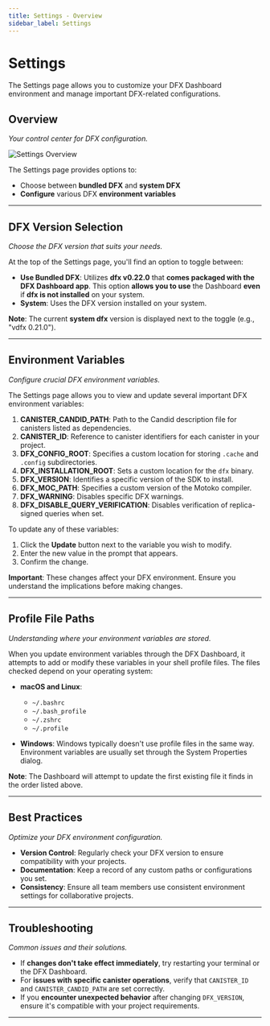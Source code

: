 ```yaml
---
title: Settings - Overview
sidebar_label: Settings
---
```


# Settings
The Settings page allows you to customize your DFX Dashboard environment and manage important DFX-related configurations.

## Overview
*Your control center for DFX configuration.*

![Settings Overview](/img/features/settings/settings-overview.png)

The Settings page provides options to:
- Choose between **bundled DFX** and **system DFX**
- **Configure** various DFX **environment variables**

---

## DFX Version Selection
*Choose the DFX version that suits your needs.*

At the top of the Settings page, you'll find an option to toggle between:

- **Use Bundled DFX**: Utilizes **dfx v0.22.0** that **comes packaged with the DFX Dashboard app**. This option **allows you to use** the Dashboard **even** if **dfx is not installed** on your system.
- **System**: Uses the DFX version installed on your system.

**Note**: The current **system dfx** version is displayed next to the toggle (e.g., "vdfx 0.21.0").

---

## Environment Variables
*Configure crucial DFX environment variables.*

The Settings page allows you to view and update several important DFX environment variables:

1. **CANISTER_CANDID_PATH**: Path to the Candid description file for canisters listed as dependencies.
2. **CANISTER_ID**: Reference to canister identifiers for each canister in your project.
3. **DFX_CONFIG_ROOT**: Specifies a custom location for storing `.cache` and `.config` subdirectories.
4. **DFX_INSTALLATION_ROOT**: Sets a custom location for the `dfx` binary.
5. **DFX_VERSION**: Identifies a specific version of the SDK to install.
6. **DFX_MOC_PATH**: Specifies a custom version of the Motoko compiler.
7. **DFX_WARNING**: Disables specific DFX warnings.
8. **DFX_DISABLE_QUERY_VERIFICATION**: Disables verification of replica-signed queries when set.

To update any of these variables:
1. Click the **Update** button next to the variable you wish to modify.
2. Enter the new value in the prompt that appears.
3. Confirm the change.

**Important**: These changes affect your DFX environment. Ensure you understand the implications before making changes.

---

## Profile File Paths
*Understanding where your environment variables are stored.*

When you update environment variables through the DFX Dashboard, it attempts to add or modify these variables in your shell profile files. The files checked depend on your operating system:

- **macOS and Linux**:
  - `~/.bashrc`
  - `~/.bash_profile`
  - `~/.zshrc`
  - `~/.profile`

- **Windows**: Windows typically doesn't use profile files in the same way. Environment variables are usually set through the System Properties dialog.

**Note**: The Dashboard will attempt to update the first existing file it finds in the order listed above.

---

## Best Practices
*Optimize your DFX environment configuration.*

- **Version Control**: Regularly check your DFX version to ensure compatibility with your projects.
- **Documentation**: Keep a record of any custom paths or configurations you set.
- **Consistency**: Ensure all team members use consistent environment settings for collaborative projects.

---

## Troubleshooting
*Common issues and their solutions.*

- If **changes don't take effect immediately**, try restarting your terminal or the DFX Dashboard.
- For **issues with specific canister operations**, verify that `CANISTER_ID` and `CANISTER_CANDID_PATH` are set correctly.
- If you **encounter unexpected behavior** after changing `DFX_VERSION`, ensure it's compatible with your project requirements.

---